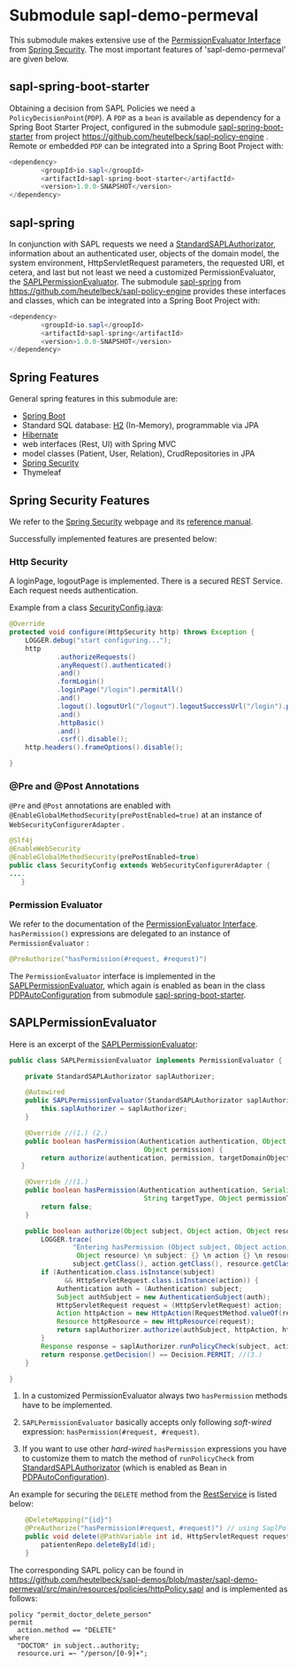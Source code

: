 # Submodule  sapl-demo-permeval

This submodule  makes extensive use of the [PermissionEvaluator Interface](https://docs.spring.io/spring-security/site/docs/5.0.2.BUILD-SNAPSHOT/reference/htmlsingle/#el-permission-evaluator) from [Spring Security](https://projects.spring.io/spring-security/).
The most important features of 'sapl-demo-permeval' are given below.

## sapl-spring-boot-starter

Obtaining a decision from SAPL Policies we need a `PolicyDecisionPoint`(`PDP`). A `PDP` as a `bean`  is  available as dependency for
a Spring Boot Starter Project, configured in the submodule [sapl-spring-boot-starter](https://github.com/heutelbeck/sapl-policy-engine/tree/master/sapl-spring-boot-starter)
from project <https://github.com/heutelbeck/sapl-policy-engine> .
Remote or embedded `PDP` can be integrated into a Spring Boot Project with:

```java
<dependency>
        <groupId>io.sapl</groupId>
        <artifactId>sapl-spring-boot-starter</artifactId>
        <version>1.0.0-SNAPSHOT</version>
</dependency>
```

## sapl-spring


In conjunction with SAPL requests we need a [StandardSAPLAuthorizator](https://github.com/heutelbeck/sapl-policy-engine/blob/master/sapl-spring/src/main/java/io/sapl/spring/StandardSAPLAuthorizator.java), information about an authenticated user, objects of the domain model,
the system environment, HttpServletRequest parameters, the requested URI, et cetera,  and last but not least we need a customized
PermissionEvaluator, the [SAPLPermissionEvaluator](#link).
The submodule [sapl-spring](https://github.com/heutelbeck/sapl-policy-engine/tree/master/sapl-spring) from <https://github.com/heutelbeck/sapl-policy-engine> provides these interfaces and classes,
which  can be integrated into a Spring Boot Project with:

```java
<dependency>
        <groupId>io.sapl</groupId>
        <artifactId>sapl-spring</artifactId>
        <version>1.0.0-SNAPSHOT</version>
</dependency>
```

## Spring Features

General spring features in this submodule are:

* [Spring Boot](https://projects.spring.io/spring-boot/)
* Standard SQL database: [H2](http://www.h2database.com) (In-Memory), programmable via JPA
* [Hibernate](http://hibernate.org/)
* web interfaces (Rest, UI) with Spring MVC
* model classes (Patient, User, Relation), CrudRepositories in JPA
* [Spring Security](https://projects.spring.io/spring-security/)
* Thymeleaf

## Spring Security Features


We refer to the [Spring Security](https://projects.spring.io/spring-security/) webpage and
its [reference manual](https://docs.spring.io/spring-security/site/docs/5.0.1.BUILD-SNAPSHOT/reference/htmlsingle/).

Successfully implemented features are presented below:

### Http Security

A loginPage, logoutPage is implemented. There is a secured  REST Service. Each request needs authentication.

Example from a class [SecurityConfig.java](https://github.com/heutelbeck/sapl-demos/blob/master/sapl-demo-permeval/src/main/java/io/sapl/peembedded/config/SecurityConfig.java):


``` java
@Override
protected void configure(HttpSecurity http) throws Exception {
    LOGGER.debug("start configuring...");
    http
            .authorizeRequests()
            .anyRequest().authenticated()
            .and()
            .formLogin()
            .loginPage("/login").permitAll()
            .and()
            .logout().logoutUrl("/logout").logoutSuccessUrl("/login").permitAll()
            .and()
            .httpBasic()
            .and()
            .csrf().disable();
    http.headers().frameOptions().disable();

}
```



### @Pre and @Post Annotations 

`@Pre` and `@Post` annotations are enabled with `@EnableGlobalMethodSecurity(prePostEnabled=true)`  at an instance of   `WebSecurityConfigurerAdapter` .

``` java
@Slf4j
@EnableWebSecurity
@EnableGlobalMethodSecurity(prePostEnabled=true)
public class SecurityConfig extends WebSecurityConfigurerAdapter {
....
   }
```




### Permission Evaluator

We refer to the documentation of the  [PermissionEvaluator Interface](https://docs.spring.io/spring-security/site/docs/5.0.2.BUILD-SNAPSHOT/reference/htmlsingle/#el-permission-evaluator). 
`hasPermission()` expressions are delegated to an instance of `PermissionEvaluator` :

``` java
@PreAuthorize("hasPermission(#request, #request)")
```


The `PermissionEvaluator` interface is implemented in the [SAPLPermissionEvaluator](https://github.com/heutelbeck/sapl-policy-engine/blob/master/sapl-spring/src/main/java/io/sapl/spring/SAPLPermissionEvaluator.java), which again is enabled  as bean
in the class [PDPAutoConfiguration](https://github.com/heutelbeck/sapl-policy-engine/blob/master/sapl-spring-boot-starter/src/main/java/io/sapl/springboot/starter/PDPAutoConfiguration.java)
from submodule [sapl-spring-boot-starter](https://github.com/heutelbeck/sapl-policy-engine/tree/master/sapl-spring-boot-starter).




## SAPLPermissionEvaluator <a id="link"></a>

 
Here is an excerpt of the [SAPLPermissionEvaluator](https://github.com/heutelbeck/sapl-policy-engine/blob/master/sapl-spring/src/main/java/io/sapl/spring/SAPLPermissionEvaluator.java):

```java
public class SAPLPermissionEvaluator implements PermissionEvaluator {

    private StandardSAPLAuthorizator saplAuthorizer;

    @Autowired
    public SAPLPermissionEvaluator(StandardSAPLAuthorizator saplAuthorizer) {
        this.saplAuthorizer = saplAuthorizer;
    }

    @Override //(1.) (2.)
    public boolean hasPermission(Authentication authentication, Object targetDomainObject,
                                  Object permission) {
        return authorize(authentication, permission, targetDomainObject); 
   }

    @Override //(1.)
    public boolean hasPermission(Authentication authentication, Serializable targetId,
                                  String targetType, Object permissionText) {
        return false;
    }

    public boolean authorize(Object subject, Object action, Object resource) { 
        LOGGER.trace(
                "Entering hasPermission (Object subject, Object action,
                 Object resource) \n subject: {} \n action {} \n resource: {}",
                subject.getClass(), action.getClass(), resource.getClass());
        if (Authentication.class.isInstance(subject)
              && HttpServletRequest.class.isInstance(action)) {
            Authentication auth = (Authentication) subject;
            Subject authSubject = new AuthenticationSubject(auth);
            HttpServletRequest request = (HttpServletRequest) action;
            Action httpAction = new HttpAction(RequestMethod.valueOf(request.getMethod()));
            Resource httpResource = new HttpResource(request);
            return saplAuthorizer.authorize(authSubject, httpAction, httpResource);//(2.)
        }
        Response response = saplAuthorizer.runPolicyCheck(subject, action, resource); 
        return response.getDecision() == Decision.PERMIT; //(3.)
    }

}
```


1. In a customized PermissionEvaluator always two `hasPermission` methods have to be implemented.

2. `SAPLPermissionEvaluator` basically accepts only following _soft-wired_ expression: 
   `hasPermission(#request, #request)`.
   
3. If you want to use other _hard-wired_   `hasPermission` expressions you have to customize them to match the method  of `runPolicyCheck` from
    [StandardSAPLAuthorizator](https://github.com/heutelbeck/sapl-policy-engine/blob/master/sapl-spring/src/main/java/io/sapl/spring/StandardSAPLAuthorizator.java)
    (which is  enabled as Bean in [PDPAutoConfiguration](https://github.com/heutelbeck/sapl-policy-engine/blob/master/sapl-spring-boot-starter/src/main/java/io/sapl/springboot/starter/PDPAutoConfiguration.java)).


An example for securing the `DELETE` method from
the [RestService](https://github.com/heutelbeck/sapl-demos/blob/master/sapl-demo-permeval/src/main/java/io/sapl/peembedded/controller/RestService.java) is listed below:

```java
	@DeleteMapping("{id}")
	@PreAuthorize("hasPermission(#request, #request)") // using SaplPolicies = DOCTOR
	public void delete(@PathVariable int id, HttpServletRequest request) {
		patientenRepo.deleteById(id);
	}
```

The corresponding SAPL policy can be found in <https://github.com/heutelbeck/sapl-demos/blob/master/sapl-demo-permeval/src/main/resources/policies/httpPolicy.sapl>  and is implemented as follows:

```
policy "permit_doctor_delete_person"
permit
  action.method == "DELETE"
where
  "DOCTOR" in subject..authority;
  resource.uri =~ "/person/[0-9]+";
```
